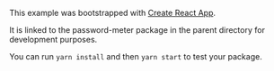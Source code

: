 This example was bootstrapped with [Create React App](https://github.com/facebook/create-react-app).

It is linked to the password-meter package in the parent directory for development purposes.

You can run `yarn install` and then `yarn start` to test your package.
